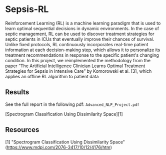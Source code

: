 # Sepsis-RL

Reinforcement Learning (RL) is a machine learning paradigm that is used to learn optimal sequential decisions in dynamic environments. In the case of septic management, RL can be used to discover treatment strategies for septic patients in ICUs that eventually improve their chances of survival. Unlike fixed protocols, RL continuously incorporates real-time patient information at each decision-making step, which allows it to personalize its treatment recommendations in response to the specific patient's changing condition. In this project, we reimplemented the methodology from the paper “The Artificial Intelligence Clinician Learns Optimal Treatment Strategies for Sepsis in Intensive Care” by Komorowski et al. [3], which applies an offline RL algorithm to patient data

## Results


See the full report in the following pdf: ```Advanced_NLP_Project.pdf```

[Spectrogram Classification Using Dissimilarity Space][1]


## Resources

[1] "Spectrogram Classification Using Dissimilarity Space" (https://www.mdpi.com/2076-3417/10/12/4176/htm) 
